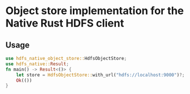 # Object store implementation for the Native Rust HDFS client

## Usage

```rust
use hdfs_native_object_store::HdfsObjectStore;
use hdfs_native::Result;
fn main() -> Result<()> {
    let store = HdfsObjectStore::with_url("hdfs://localhost:9000")?;
    Ok(())
}
```